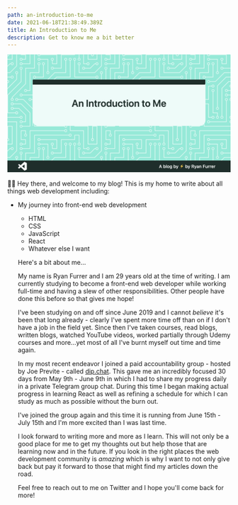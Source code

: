 ```yaml
---
path: an-introduction-to-me
date: 2021-06-18T21:38:49.389Z
title: An Introduction to Me
description: Get to know me a bit better
---
```

![An Introduction to Me](../assets/component.png)

👋🏻 Hey there, and welcome to my blog! This is my home to write about all things web development including:

* My journey into front-end web development

  * HTML
  * CSS
  * JavaScript
  * React
  * Whatever else I want

  Here's a bit about me...

  My name is Ryan Furrer and I am 29 years old at the time of writing. I am currently studying to become a front-end web developer while working full-time and having a slew of other responsibilities. Other people have done this before so that gives me hope!

  I've been studying on and off since June 2019 and I cannot *believe* it's been that long already - clearly I've spent more time off than on if I don't have a job in the field yet. Since then I've taken courses, read blogs, written blogs, watched YouTube videos, worked partially through Udemy courses and more...yet most of all I've burnt myself out time and time again.

  In my most recent endeavor I joined a paid accountability group - hosted by Joe Previte - called [dip.chat](http://dip.chat). This gave me an incredibly focused 30 days from May 9th - June 9th in which I had to share my progress daily in a private Telegram group chat. During this time I began making actual progress in learning React as well as refining a schedule for which I can study as much as possible without the burn out.

  I've joined the group again and this time it is running from June 15th - July 15th and I'm more excited than I was last time.

  I look forward to writing more and more as I learn. This will not only be a good place for me to get my thoughts out but help those that are learning now and in the future. If you look in the right places the web development community is *amazing* which is why I want to not only give back but pay it forward to those that might find my articles down the road.

  Feel free to reach out to me on Twitter and I hope you'll come back for more!